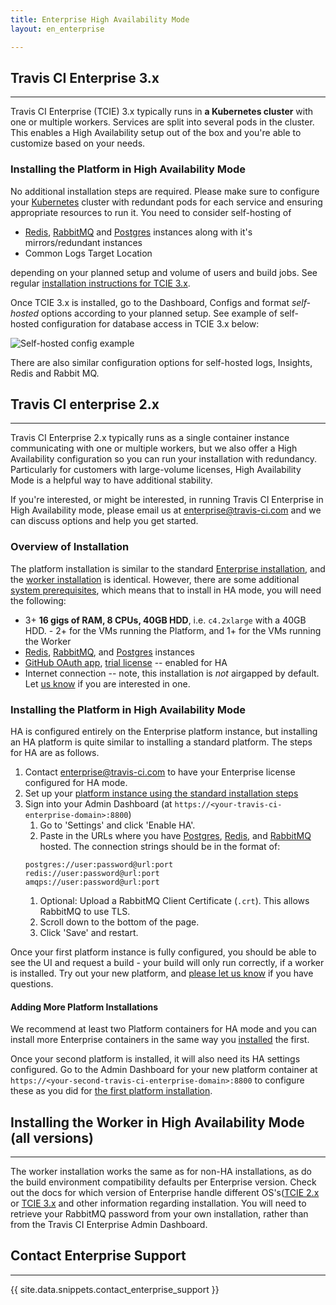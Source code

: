 ```yaml
---
title: Enterprise High Availability Mode
layout: en_enterprise

---
```


## Travis CI Enterprise 3.x
---------------------------

Travis CI Enterprise (TCIE) 3.x typically runs in **a Kubernetes cluster** with one or multiple workers. Services are split into several pods in the cluster. This enables a High Availability setup out of the box and you're able to customize based on your needs. 

### Installing the Platform in High Availability Mode

No additional installation steps are required. Please make sure to configure your [Kubernetes](https://kubernetes.io/) cluster with redundant pods for each service and ensuring appropriate resources to run it. You need to consider self-hosting of

* [Redis](https://redis.io/), [RabbitMQ](https://www.rabbitmq.com/) and [Postgres](https://www.postgresql.org/) instances along with it's mirrors/redundant instances
* Common Logs Target Location

depending on your planned setup and volume of users and build jobs. See regular [installation instructions for TCIE 3.x](/user/enterprise/tcie-3.x-setting-up-travis-ci-enterprise#1-setting-up-enterprise-platform).

Once TCIE 3.x is installed, go to the Dashboard, Configs and format *self-hosted* options according to your planned setup. See example of self-hosted configuration for database access in TCIE 3.x below:

![Self-hosted config example](/images/tcie-3.x-self-hosted-db.png)

There are also similar configuration options for self-hosted logs, Insights, Redis and Rabbit MQ.



## Travis CI enterprise 2.x 
---------------------------

Travis CI Enterprise 2.x typically runs as a single container instance communicating with one or multiple workers, but we also offer a High Availability configuration so you can run your installation with redundancy. Particularly for customers with large-volume licenses, High Availability Mode is a helpful way to have additional stability.

If you're interested, or might be interested, in running Travis CI Enterprise in High Availability mode, please email us at [enterprise@travis-ci.com](mailto:enterprise@travis-cicom?subject:HA%20Mode) and we can discuss options and help you get started.

### Overview of Installation

The platform installation is similar to the standard [Enterprise installation](/user/enterprise/setting-up-travis-ci-enterprise/#1-setting-up-enterprise-platform-virtual-machine), and the [worker installation](#installing-the-worker-in-high-availability-mode) is identical. However, there are some additional [system prerequisites](/user/enterprise/high-availability/), which means that to install in HA mode, you will need the following:
 * 3+ **16 gigs of RAM, 8 CPUs, 40GB HDD**, i.e. `c4.2xlarge` with a 40GB HDD. - 2+ for the VMs running the Platform, and 1+ for the VMs running the Worker
 * [Redis](https://redis.io/), [RabbitMQ](https://www.rabbitmq.com/),
and [Postgres](https://www.postgresql.org/) instances
 * [GitHub OAuth app](/user/enterprise/setting-up-travis-ci-enterprise/#prerequisites), [trial license](/user/enterprise/setting-up-travis-ci-enterprise/#prerequisites) -- enabled for HA
 * Internet connection -- note, this installation is _not_ airgapped by default. Let [us know](mailto:enterprise@travis-ci.com) if you are interested in one.

### Installing the Platform in High Availability Mode

HA is configured entirely on the Enterprise platform instance, but installing an HA platform is quite similar to installing a standard platform. The steps for HA are as follows.

1. Contact [enterprise@travis-ci.com](mailto:enterprise@travis-ci.com?subject=HA%20Installation) to have your Enterprise license configured for HA mode.
1. Set up your [platform instance using the standard installation steps](/user/enterprise/setting-up-travis-ci-enterprise/#1-setting-up-enterprise-platform-virtual-machine)
1. Sign into your Admin Dashboard (at `https://<your-travis-ci-enterprise-domain>:8800`)
   1. Go to 'Settings' and click 'Enable HA'.
   1. Paste in the URLs where you have [Postgres](https://www.postgresql.org/), [Redis](https://redis.io/), and [RabbitMQ](https://www.rabbitmq.com/) hosted. The connection strings should be in the format of:
   ```
   postgres://user:password@url:port
   redis://user:password@url:port
   amqps://user:password@url:port
   ```
   1. Optional: Upload a RabbitMQ Client Certificate (`.crt`). This allows RabbitMQ to use TLS.
   1. Scroll down to the bottom of the page.
   1. Click 'Save' and restart.

Once your first platform instance is fully configured, you should be able to see the UI and request a build - your build will only run correctly, if a worker is installed. Try out your new platform, and [please let us know](mailto:enterprise@travis-ci.com?subject=HA%20Troubleshooting) if you have questions.

#### Adding More Platform Installations

We recommend at least two Platform containers for HA mode and you can install more Enterprise containers in the same way you [installed](/user/enterprise/setting-up-travis-ci-enterprise/#1-setting-up-enterprise-platform-virtual-machine) the first.

Once your second platform is installed, it will also need its HA settings configured. Go to the Admin Dashboard for your new platform container at `https://<your-second-travis-ci-enterprise-domain>:8800` to configure these as you did for [the first platform installation](#installing-the-platform-in-high-availability-mode).



## Installing the Worker in High Availability Mode (all versions)
-----------------------------------------------------------------

The worker installation works the same as for non-HA installations, as do the build environment compatibility defaults per Enterprise version. Check out the docs for which version of Enterprise handle different OS's([TCIE 2.x](/user/enterprise/setting-up-travis-ci-enterprise/#2-setting-up-the-enterprise-worker-virtual-machine) or [TCIE 3.x](/user/enterprise/tcie-3.x-setting-up-travis-ci-enterprise#2-setting-up-the-enterprise-worker-virtual-machine) and other information regarding installation. You will need to retrieve your RabbitMQ password from your own installation, rather than from the Travis CI Enterprise Admin Dashboard.

## Contact Enterprise Support
-----------------------------

{{ site.data.snippets.contact_enterprise_support }}
